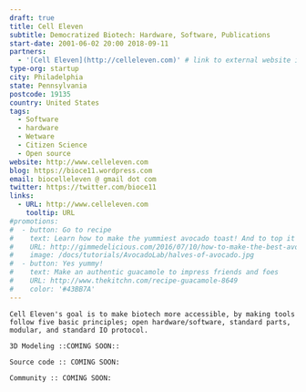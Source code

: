 ```yaml
---
draft: true
title: Cell Eleven
subtitle: Democratized Biotech: Hardware, Software, Publications
start-date: 2001-06-02 20:00 2018-09-11
partners:
  - '[Cell Eleven](http://celleleven.com)' # link to external website in markdown link wrapped in ''
type-org: startup
city: Philadelphia
state: Pennsylvania
postcode: 19135
country: United States
tags:
  - Software
  - hardware
  - Wetware
  - Citizen Science
  - Open source
website: http://www.celleleven.com  
blog: https://bioce11.wordpress.com
email: biocelleleven @ gmail dot com
twitter: https://twitter.com/bioce11
links:
  - URL: http://www.celleleven.com
    tooltip: URL
#promotions:
#  - button: Go to recipe
#    text: Learn how to make the yummiest avocado toast! And to top it off with a nice poached egg
#    URL: http://gimmedelicious.com/2016/07/10/how-to-make-the-best-avocado-toast-with-eggs/
#    image: /docs/tutorials/AvocadoLab/halves-of-avocado.jpg
#  - button: Yes yummy!
#    text: Make an authentic guacamole to impress friends and foes
#    URL: http://www.thekitchn.com/recipe-guacamole-8649
#    color: '#43BB7A'  
---
```


    Cell Eleven's goal is to make biotech more accessible, by making tools follow five basic principles; open hardware/software, standard parts, modular, and standard IO protocol.

```
3D Modeling ::COMING SOON::
```
```
Source code :: COMING SOON:
```
```
Community :: COMING SOON: 
```
